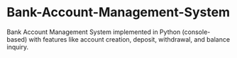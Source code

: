 # Bank-Account-Management-System
Bank Account Management System implemented in Python (console-based) with features like account creation, deposit, withdrawal, and balance inquiry.
